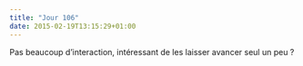 ```yaml
---
title: "Jour 106"
date: 2015-02-19T13:15:29+01:00
---
```


Pas beaucoup d’interaction, intéressant de les laisser avancer seul un
peu ?


